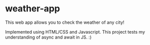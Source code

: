 # weather-app
This web app allows you to check the weather of any city!

Implemented using HTML/CSS and Javascript. This project tests my understanding of async and await in JS. :)
